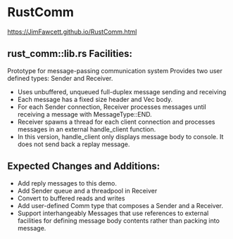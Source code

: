 # RustComm

https://JimFawcett.github.io/RustComm.html

rust_comm::lib.rs Facilities:
-----------------------------
Prototype for message-passing communication system
Provides two user defined types: Sender and Receiver. 
 - Uses unbuffered, unqueued full-duplex message sending and 
   receiving
 - Each message has a fixed size header and Vec<u8> body.
 - For each Sender connection, Receiver processes messages
   until receiving a message with MessageType::END.
 - Receiver spawns a thread for each client connection and
   processes messages in an external handle_client function.
 - In this version, handle_client only displays message body
   to console.  It does not send back a replay message.

Expected Changes and Additions:
-------------------------------
 - Add reply messages to this demo.
 - Add Sender queue and a threadpool in Receiver
 - Convert to buffered reads and writes
 - Add user-defined Comm type that composes a Sender and a
   Receiver.  
 - Support interhangeably Messages that use references to
   external facilities for defining message body contents
   rather than packing into message. 

